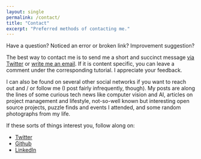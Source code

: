 ```yaml
---
layout: single
permalink: /contact/
title: "Contact"
excerpt: "Preferred methods of contacting me."
---
```


Have a question? Noticed an error or broken link? Improvement suggestion?  

The best way to contact me is to send me a short and succinct message [via Twitter](https://twitter.com/vicrucann) or [write me an email](mailto:vicrucann@protonmail.com). If it is content specific, you can leave a comment under the corresponding tutorial. I appreciate your feedback.

I can also be found on several other social networks if you want to reach out and / or follow me (I post fairly infrequently, though). My posts are along the lines of some curious tech news like computer vision and AI, articles on project management and lifestyle, not-so-well known but interesting open source projects, puzzle finds and events I attended, and some random photographs from my life.

If these sorts of things interest you, follow along on:

* [Twitter](https://twitter.com/vicrucann)
* [Github](https://github.com/vicrucann)
* [LinkedIn](https://linkedin.com/in/vicrucann)

